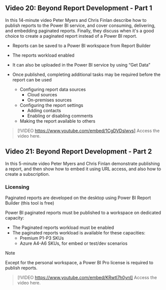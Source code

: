 ## Video 20: Beyond Report Development - Part 1
In this 14-minute video Peter Myers and Chris Finlan describe how to publish reports to the Power BI service, and cover consuming, delivering, and embedding paginated reports. Finally, they discuss when it's a good choice to create a paginated report instead of a Power BI report.

- Reports can be saved to a Power BI workspace from Report Builder  
- The reports workload enabled  
- It can also be uploaded in the Power BI service by using “Get Data”  

- Once published, completing additional tasks may be required before the report can be used  
    - Configuring report data sources  
        - Cloud sources  
        - On-premises sources
    - Configuring the report settings  
        - Adding contacts  
        - Enabling or disabling comments  
    - Making the report available to others  

> [!VIDEO https://www.youtube.com/embed/1CgDVDslwvs]
> Access the video here.

## Video 21: Beyond Report Development - Part 2
In this 5-minute video Peter Myers and Chris Finlan demonstrate publishing a report, and then show how to embed it using URL access, and also how to create a subscription.


### Licensing

Paginated reports are developed on the desktop using Power BI Report Builder (this tool is free) 

Power BI paginated reports must be published to a workspace on dedicated capacity:

- The Paginated reports workload must be enabled  
- The paginated reports workload is available for these capacities:  
    - Premium P1-P3 SKUs  
    - Azure A4-A6 SKUs, for embed or test/dev scenarios  


> [!NOTE]
> Except for the personal workspace, a Power BI Pro license is required to publish reports.


> [!VIDEO https://www.youtube.com/embed/KRwtl7h0ynI]
> Access the video here.
